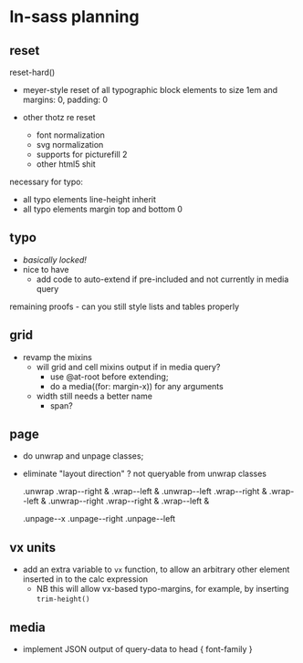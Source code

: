 # ln-sass planning

## reset


reset-hard()
  - meyer-style reset of all typographic block elements to size 1em and margins: 0, padding: 0

- other thotz re reset
    - font normalization
    - svg normalization
    - supports for picturefill 2
    - other html5 shit

necessary for typo:
  - all typo elements line-height inherit
  - all typo elements margin top and bottom 0

## typo

- *basically locked!*
- nice to have
    - add code to auto-extend if pre-included and not currently in media query

remaining proofs
    - can you still style lists and tables properly

## grid

- revamp the mixins
    - will grid and cell mixins output if in media query?
        - use @at-root before extending;
        - do a media((for: margin-x)) for any arguments
    - width still needs a better name
        - span?

## page

- do unwrap and unpage classes;
- eliminate "layout direction" ? not queryable from unwrap classes

    .unwrap
    .wrap--right &
    .wrap--left &
    .unwrap--left
    .wrap--right &
    .wrap--left &
    .unwrap--right
    .wrap--right &
    .wrap--left &

    .unpage--x
    .unpage--right
    .unpage--left

## vx units

- add an extra variable to `vx` function, to allow an arbitrary other element inserted in to the calc expression
	- NB this will allow vx-based typo-margins, for example, by inserting `trim-height()`

## media

-   implement JSON output of query-data to head { font-family }